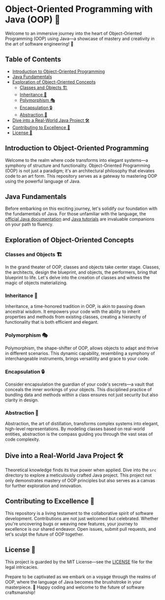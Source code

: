 # Object-Oriented Programming with Java (OOP) 🌟

Welcome to an immersive journey into the heart of Object-Oriented Programming (OOP) using Java—a showcase of mastery and creativity in the art of software engineering! 🚀

## Table of Contents

- [Introduction to Object-Oriented Programming](#introduction-to-object-oriented-programming)
- [Java Fundamentals](#java-fundamentals)
- [Exploration of Object-Oriented Concepts](#exploration-of-object-oriented-concepts)
  - [Classes and Objects 🏗️](#classes-and-objects)
  - [Inheritance 🔄](#inheritance)
  - [Polymorphism 🎭](#polymorphism)
  - [Encapsulation 🔒](#encapsulation)
  - [Abstraction 🚀](#abstraction)
- [Dive into a Real-World Java Project 🛠️](#dive-into-a-real-world-java-project)
- [Contributing to Excellence 🤝](#contributing-to-excellence)
- [License 📝](#license)

## Introduction to Object-Oriented Programming

Welcome to the realm where code transforms into elegant systems—a symphony of structure and functionality. Object-Oriented Programming (OOP) is not just a paradigm; it's an architectural philosophy that elevates code to an art form. This repository serves as a gateway to mastering OOP using the powerful language of Java.

## Java Fundamentals

Before embarking on this exciting journey, let's solidify our foundation with the fundamentals of Java. For those unfamiliar with the language, the [official Java documentation](https://docs.oracle.com/en/java/) and [Java tutorials](https://docs.oracle.com/javase/tutorial/) are invaluable companions on your path to fluency.

## Exploration of Object-Oriented Concepts

### Classes and Objects 🏗️

In the grand theater of OOP, classes and objects take center stage. Classes, the architects, design the blueprint, and objects, the performers, bring that blueprint to life. Let's delve into the creation of classes and witness the magic of objects materializing.

### Inheritance 🔄

Inheritance, a time-honored tradition in OOP, is akin to passing down ancestral wisdom. It empowers your code with the ability to inherit properties and methods from existing classes, creating a hierarchy of functionality that is both efficient and elegant.

### Polymorphism 🎭

Polymorphism, the shape-shifter of OOP, allows objects to adapt and thrive in different scenarios. This dynamic capability, resembling a symphony of interchangeable instruments, brings versatility and grace to your code.

### Encapsulation 🔒

Consider encapsulation the guardian of your code's secrets—a vault that conceals the inner workings of your objects. This disciplined practice of bundling data and methods within a class ensures not just security but also clarity in design.

### Abstraction 🚀

Abstraction, the art of distillation, transforms complex systems into elegant, high-level representations. By modeling classes based on real-world entities, abstraction is the compass guiding you through the vast seas of code complexity.

## Dive into a Real-World Java Project 🛠️

Theoretical knowledge finds its true power when applied. Dive into the `src` directory to explore a meticulously crafted Java project. This project not only demonstrates mastery of OOP principles but also serves as a canvas for further exploration and innovation.

## Contributing to Excellence 🤝

This repository is a living testament to the collaborative spirit of software development. Contributions are not just welcomed but celebrated. Whether you're uncovering bugs or weaving new features, your journey to excellence is our shared endeavor. Open issues, submit pull requests, and let's sculpt the future of OOP together.

## License 📝

This project is guarded by the MIT License—see the [LICENSE](LICENSE) file for the legal intricacies.

Prepare to be captivated as we embark on a voyage through the realms of OOP, where the language of Java becomes the brushstroke in your masterpiece. 🎨 Happy coding and welcome to the future of software craftsmanship!

